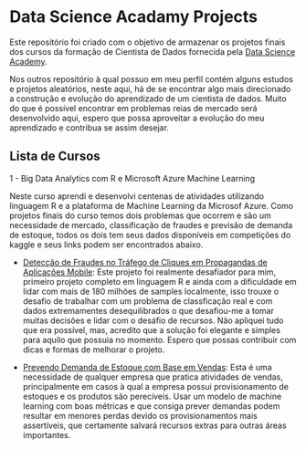 # Data Science Acadamy Projects

Este repositório foi criado com o objetivo de armazenar os projetos finais dos cursos da formação de Cientista de Dados fornecida pela [Data Science Academy](www.datascienceacademy.com.br).

Nos outros repositório à qual possuo em meu perfil contém alguns estudos e projetos aleatórios, neste aqui, há de se encontrar algo mais direcionado a construção e evolução do aprendizado de um cientista de dados. Muito do que é possível encontrar em problemas reias de mercado será desenvolvido aqui, espero que possa aproveitar a evolução do meu aprendizado e contribua se assim desejar.

## Lista de Cursos

1 - Big Data Analytics com R e Microsoft Azure Machine Learning

Neste curso aprendi e desenvolvi centenas de atividades utilizando linguagem R e a plataforma de Machine Learning da Microsof Azure. Como projetos finais do curso temos dois problemas que ocorrem e são um necessidade de mercado, classificação de fraudes e previsão de demanda de estoque, todos os dois tem seus dados disponíveis em competições do kaggle e seus links podem ser encontrados abaixo.

- [Detecção de Fraudes no Tráfego de Cliques em Propagandas de Aplicações Mobile](https://www.kaggle.com/c/talkingdata-adtracking-fraud-detection/data): Este projeto foi realmente desafiador para mim, primeiro projeto completo em linguagem R e ainda com a dificuldade em lidar com mais de 180 milhões de samples localmente, isso trouxe o desafio de trabalhar com um problema de classficação real e com dados extremamentes desequilibrados o que desafiou-me a tomar muitas decisões e lidar com o desáfio de recursos. Não apliquei tudo que era possível, mas, acredito que a solução foi elegante e simples para aquilo que possuia no momento. Espero que possas contribuir com dicas e formas de melhorar o projeto.

- [Prevendo Demanda de Estoque com Base em Vendas](https://www.kaggle.com/c/grupo-bimbo-inventory-demand): Esta é uma necessidade de qualquer empresa que pratica atividades de vendas, principalmente em casos à qual a empresa possui provisionamento de estoques e os produtos são perecíveis. Usar um modelo de machine learning com boas métricas e que consiga prever demandas podem resultar em menores perdas devido os provisionamentos mais assertíveis, que certamente salvará  recursos extras para outras áreas importantes.
